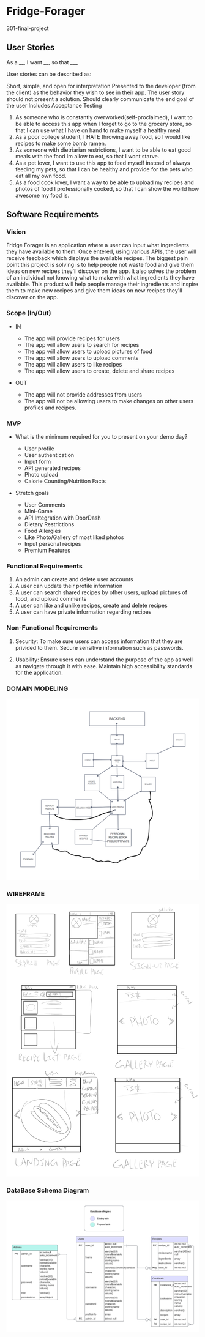 # Fridge-Forager
301-final-project

## User Stories 

As a __, I want __, so that ___

User stories can be described as:

Short, simple, and open for interpretation
Presented to the developer (from the client) as the behavior they wish to see in their app. The user story should not present a solution.
Should clearly communicate the end goal of the user
Includes Acceptance Testing

1. As someone who is constantly overworked(self-proclaimed), I want to be able to access this app when I forget to go to the grocery store, so that I can use what I have on hand to make myself a healthy meal.
2. As a poor college student, I HATE throwing away food, so I would like recipes to make some bomb ramen.
3. As someone with dietriarian restrictions, I want to be able to eat good meals with the food Im allow to eat, so that I wont starve.
4. As a pet lover, I want to use this app to feed myself instead of always feeding my pets, so that I can be healthy and provide for the pets who eat all my own food.
5. As a food cook lover, I want a way to be able to upload my recipes and photos of food I professionally cooked, so that I can show the world how awesome my food is.

## Software Requirements

### Vision

Fridge Forager is an application where a user can input what ingredients they have available to them. Once entered, using various APIs, the user will receive feedback which displays the available recipes. The biggest pain point this project is solving is to help people not waste food and give them ideas on new recipes they'll discover on the app. It also solves the problem of an individual not knowing what to make with what ingredients they have available. This product will help people manage their ingredients and inspire them to make new recipes and give them ideas on new recipes they'll discover on the app.

### Scope (In/Out)

- IN
    - The app will provide recipes for users
    - The app will allow users to search for recipes
    - The app will allow users to upload pictures of food
    - The app will allow users to upload comments
    - The app will allow users to like recipes
    - The app will allow users to create, delete and share recipes

- OUT
    - The app will not provide addresses from users
    - The app will not be allowing users to make changes on other users profiles and recipes.

### MVP

- What is the minimum required for you to present on your demo day?

    - User profile
    - User authentication
    - Input form
    - API generated recipes
    - Photo upload
    - Calorie Counting/Nutrition Facts

- Stretch goals

    - User Comments
    - Mini-Game
    - API Integration with DoorDash
    - Dietary Restrictions
    - Food Allergies
    - Like Photo/Gallery of most liked photos
    - Input personal recipes
    - Premium Features

### Functional Requirements

1. An admin can create and delete user accounts
2. A user can update their profile information
3. A user can search shared recipes by other users, upload pictures of food, and upload comments
4. A user can like and unlike recipes, create and delete recipes
5. A user can have private information regarding recipes

### Non-Functional Requirements

1. Security: To make sure users can access information that they are privided to them. Secure sensitive information such as passwords.

2. Usability: Ensure users can understand the purpose of the app as well as navigate through it with ease. Maintain high accessibility standards for the application.

### DOMAIN MODELING

![DOMAIN MODEL](img/domain-model.png)

### WIREFRAME

![wireframe](img/Wireframe.png)

### DataBase Schema Diagram

![database-schema](img/database-schema.png)
